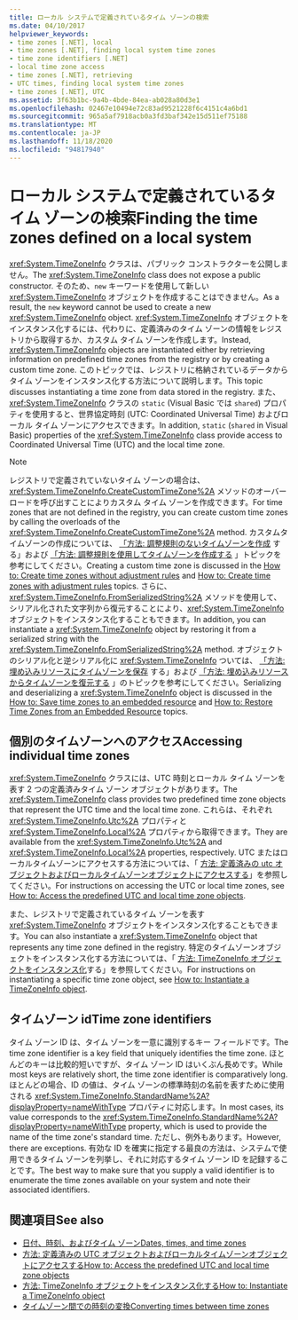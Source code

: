 ```yaml
---
title: ローカル システムで定義されているタイム ゾーンの検索
ms.date: 04/10/2017
helpviewer_keywords:
- time zones [.NET], local
- time zones [.NET], finding local system time zones
- time zone identifiers [.NET]
- local time zone access
- time zones [.NET], retrieving
- UTC times, finding local system time zones
- time zones [.NET], UTC
ms.assetid: 3f63b1bc-9a4b-4bde-84ea-ab028a80d3e1
ms.openlocfilehash: 02467e10494e72c83ad9521228f6c4151c4a6bd1
ms.sourcegitcommit: 965a5af7918acb0a3fd3baf342e15d511ef75188
ms.translationtype: MT
ms.contentlocale: ja-JP
ms.lasthandoff: 11/18/2020
ms.locfileid: "94817940"
---
```

# <a name="finding-the-time-zones-defined-on-a-local-system"></a><span data-ttu-id="18ac1-102">ローカル システムで定義されているタイム ゾーンの検索</span><span class="sxs-lookup"><span data-stu-id="18ac1-102">Finding the time zones defined on a local system</span></span>

<span data-ttu-id="18ac1-103"><xref:System.TimeZoneInfo> クラスは、パブリック コンストラクターを公開しません。</span><span class="sxs-lookup"><span data-stu-id="18ac1-103">The <xref:System.TimeZoneInfo> class does not expose a public constructor.</span></span> <span data-ttu-id="18ac1-104">そのため、`new` キーワードを使用して新しい <xref:System.TimeZoneInfo> オブジェクトを作成することはできません。</span><span class="sxs-lookup"><span data-stu-id="18ac1-104">As a result, the `new` keyword cannot be used to create a new <xref:System.TimeZoneInfo> object.</span></span> <span data-ttu-id="18ac1-105"><xref:System.TimeZoneInfo> オブジェクトをインスタンス化するには、代わりに、定義済みのタイム ゾーンの情報をレジストリから取得するか、カスタム タイム ゾーンを作成します。</span><span class="sxs-lookup"><span data-stu-id="18ac1-105">Instead, <xref:System.TimeZoneInfo> objects are instantiated either by retrieving information on predefined time zones from the registry or by creating a custom time zone.</span></span> <span data-ttu-id="18ac1-106">このトピックでは、レジストリに格納されているデータからタイム ゾーンをインスタンス化する方法について説明します。</span><span class="sxs-lookup"><span data-stu-id="18ac1-106">This topic discusses instantiating a time zone from data stored in the registry.</span></span> <span data-ttu-id="18ac1-107">また、<xref:System.TimeZoneInfo> クラスの `static` (Visual Basic では `shared`) プロパティを使用すると、世界協定時刻 (UTC: Coordinated Universal Time) およびローカル タイム ゾーンにアクセスできます。</span><span class="sxs-lookup"><span data-stu-id="18ac1-107">In addition, `static` (`shared` in Visual Basic) properties of the <xref:System.TimeZoneInfo> class provide access to Coordinated Universal Time (UTC) and the local time zone.</span></span>

> [!NOTE]
> <span data-ttu-id="18ac1-108">レジストリで定義されていないタイム ゾーンの場合は、<xref:System.TimeZoneInfo.CreateCustomTimeZone%2A> メソッドのオーバーロードを呼び出すことによりカスタム タイム ゾーンを作成できます。</span><span class="sxs-lookup"><span data-stu-id="18ac1-108">For time zones that are not defined in the registry, you can create custom time zones by calling the overloads of the <xref:System.TimeZoneInfo.CreateCustomTimeZone%2A> method.</span></span> <span data-ttu-id="18ac1-109">カスタムタイムゾーンの作成については、 [「方法: 調整規則のないタイムゾーンを作成](create-time-zones-without-adjustment-rules.md) する」および [「方法: 調整規則を使用してタイムゾーンを作成する](create-time-zones-with-adjustment-rules.md) 」トピックを参考にしてください。</span><span class="sxs-lookup"><span data-stu-id="18ac1-109">Creating a custom time zone is discussed in the [How to: Create time zones without adjustment rules](create-time-zones-without-adjustment-rules.md) and [How to: Create time zones with adjustment rules](create-time-zones-with-adjustment-rules.md) topics.</span></span> <span data-ttu-id="18ac1-110">さらに、<xref:System.TimeZoneInfo.FromSerializedString%2A> メソッドを使用して、シリアル化された文字列から復元することにより、<xref:System.TimeZoneInfo> オブジェクトをインスタンス化することもできます。</span><span class="sxs-lookup"><span data-stu-id="18ac1-110">In addition, you can instantiate a <xref:System.TimeZoneInfo> object by restoring it from a serialized string with the <xref:System.TimeZoneInfo.FromSerializedString%2A> method.</span></span> <span data-ttu-id="18ac1-111">オブジェクトのシリアル化と逆シリアル化に <xref:System.TimeZoneInfo> ついては、 [「方法: 埋め込みリソースにタイムゾーンを保存](save-time-zones-to-an-embedded-resource.md) する」および [「方法: 埋め込みリソースからタイムゾーンを復元する](restore-time-zones-from-an-embedded-resource.md) 」のトピックを参考にしてください。</span><span class="sxs-lookup"><span data-stu-id="18ac1-111">Serializing and deserializing a <xref:System.TimeZoneInfo> object is discussed in the [How to: Save time zones to an embedded resource](save-time-zones-to-an-embedded-resource.md) and [How to: Restore Time Zones from an Embedded Resource](restore-time-zones-from-an-embedded-resource.md) topics.</span></span>

## <a name="accessing-individual-time-zones"></a><span data-ttu-id="18ac1-112">個別のタイムゾーンへのアクセス</span><span class="sxs-lookup"><span data-stu-id="18ac1-112">Accessing individual time zones</span></span>

<span data-ttu-id="18ac1-113"><xref:System.TimeZoneInfo> クラスには、UTC 時刻とローカル タイム ゾーンを表す 2 つの定義済みタイム ゾーン オブジェクトがあります。</span><span class="sxs-lookup"><span data-stu-id="18ac1-113">The <xref:System.TimeZoneInfo> class provides two predefined time zone objects that represent the UTC time and the local time zone.</span></span> <span data-ttu-id="18ac1-114">これらは、それぞれ <xref:System.TimeZoneInfo.Utc%2A> プロパティと <xref:System.TimeZoneInfo.Local%2A> プロパティから取得できます。</span><span class="sxs-lookup"><span data-stu-id="18ac1-114">They are available from the <xref:System.TimeZoneInfo.Utc%2A> and <xref:System.TimeZoneInfo.Local%2A> properties, respectively.</span></span> <span data-ttu-id="18ac1-115">UTC またはローカルタイムゾーンにアクセスする方法については、「 [方法: 定義済みの utc オブジェクトおよびローカルタイムゾーンオブジェクトにアクセスする](access-utc-and-local.md)」を参照してください。</span><span class="sxs-lookup"><span data-stu-id="18ac1-115">For instructions on accessing the UTC or local time zones, see [How to: Access the predefined UTC and local time zone objects](access-utc-and-local.md).</span></span>

<span data-ttu-id="18ac1-116">また、レジストリで定義されているタイム ゾーンを表す <xref:System.TimeZoneInfo> オブジェクトをインスタンス化することもできます。</span><span class="sxs-lookup"><span data-stu-id="18ac1-116">You can also instantiate a <xref:System.TimeZoneInfo> object that represents any time zone defined in the registry.</span></span> <span data-ttu-id="18ac1-117">特定のタイムゾーンオブジェクトをインスタンス化する方法については、「 [方法: TimeZoneInfo オブジェクトをインスタンス化](instantiate-time-zone-info.md)する」を参照してください。</span><span class="sxs-lookup"><span data-stu-id="18ac1-117">For instructions on instantiating a specific time zone object, see [How to: Instantiate a TimeZoneInfo object](instantiate-time-zone-info.md).</span></span>

## <a name="time-zone-identifiers"></a><span data-ttu-id="18ac1-118">タイムゾーン id</span><span class="sxs-lookup"><span data-stu-id="18ac1-118">Time zone identifiers</span></span>

<span data-ttu-id="18ac1-119">タイム ゾーン ID は、タイム ゾーンを一意に識別するキー フィールドです。</span><span class="sxs-lookup"><span data-stu-id="18ac1-119">The time zone identifier is a key field that uniquely identifies the time zone.</span></span> <span data-ttu-id="18ac1-120">ほとんどのキーは比較的短いですが、タイム ゾーン ID はいくぶん長めです。</span><span class="sxs-lookup"><span data-stu-id="18ac1-120">While most keys are relatively short, the time zone identifier is comparatively long.</span></span> <span data-ttu-id="18ac1-121">ほとんどの場合、ID の値は、タイム ゾーンの標準時刻の名前を表すために使用される <xref:System.TimeZoneInfo.StandardName%2A?displayProperty=nameWithType> プロパティに対応します。</span><span class="sxs-lookup"><span data-stu-id="18ac1-121">In most cases, its value corresponds to the <xref:System.TimeZoneInfo.StandardName%2A?displayProperty=nameWithType> property, which is used to provide the name of the time zone's standard time.</span></span> <span data-ttu-id="18ac1-122">ただし、例外もあります。</span><span class="sxs-lookup"><span data-stu-id="18ac1-122">However, there are exceptions.</span></span> <span data-ttu-id="18ac1-123">有効な ID を確実に指定する最良の方法は、システムで使用できるタイム ゾーンを列挙し、それに対応するタイム ゾーン ID を記録することです。</span><span class="sxs-lookup"><span data-stu-id="18ac1-123">The best way to make sure that you supply a valid identifier is to enumerate the time zones available on your system and note their associated identifiers.</span></span>

## <a name="see-also"></a><span data-ttu-id="18ac1-124">関連項目</span><span class="sxs-lookup"><span data-stu-id="18ac1-124">See also</span></span>

- [<span data-ttu-id="18ac1-125">日付、時刻、およびタイム ゾーン</span><span class="sxs-lookup"><span data-stu-id="18ac1-125">Dates, times, and time zones</span></span>](index.md)
- [<span data-ttu-id="18ac1-126">方法: 定義済みの UTC オブジェクトおよびローカルタイムゾーンオブジェクトにアクセスする</span><span class="sxs-lookup"><span data-stu-id="18ac1-126">How to: Access the predefined UTC and local time zone objects</span></span>](access-utc-and-local.md)
- [<span data-ttu-id="18ac1-127">方法: TimeZoneInfo オブジェクトをインスタンス化する</span><span class="sxs-lookup"><span data-stu-id="18ac1-127">How to: Instantiate a TimeZoneInfo object</span></span>](instantiate-time-zone-info.md)
- [<span data-ttu-id="18ac1-128">タイムゾーン間での時刻の変換</span><span class="sxs-lookup"><span data-stu-id="18ac1-128">Converting times between time zones</span></span>](converting-between-time-zones.md)
